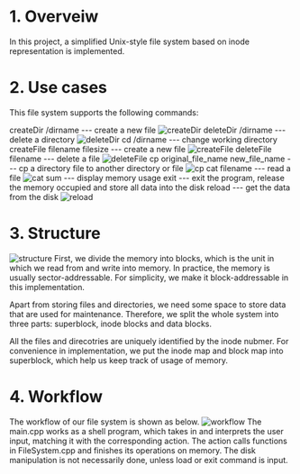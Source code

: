 # 1. Overveiw
In this project, a simplified Unix-style file system based on inode representation is implemented.


# 2. Use cases
This file system supports the following commands:

createDir /dirname  ---  create a new file
![createDir](<https://github.com/zixin-zhou98/Inode-based-Unix-style-File-System/blob/main/pictures/createDir.png>)
deleteDir /dirname   ---  delete a directory
![deleteDir](<https://github.com/zixin-zhou98/Inode-based-Unix-style-File-System/blob/main/pictures/deleteDir.png>)
cd /dirname ---  change working directory
createFile filename filesize  ---  create a new file
![createFile](<https://github.com/zixin-zhou98/Inode-based-Unix-style-File-System/blob/main/pictures/createFile.png>)
deleteFile filename ---  delete a file
![deleteFile](<https://github.com/zixin-zhou98/Inode-based-Unix-style-File-System/blob/main/pictures/deleteFile.png>)
cp original_file_name new_file_name   ---  cp a directory file to another directory or file
![cp](<https://github.com/zixin-zhou98/Inode-based-Unix-style-File-System/blob/main/pictures/cp.png>)
cat filename      ---  read a file
![cat](<https://github.com/zixin-zhou98/Inode-based-Unix-style-File-System/blob/main/pictures/cat.png>)
sum ---  display memory usage
exit --- exit the program, release the memory occupied and store all data into the disk
reload --- get the data from the disk
![reload](<https://github.com/zixin-zhou98/Inode-based-Unix-style-File-System/blob/main/pictures/reload.png>)


# 3. Structure
![structure](<https://github.com/zixin-zhou98/Inode-based-Unix-style-File-System/blob/main/pictures/structure.png>)
First, we divide the memory into blocks, which is the unit in which we read from and write into memory. In practice, the memory is usually sector-addressable. For simplicity, we make it block-addressable in this implementation.

Apart from storing files and directories, we need some space to store data that are used for maintenance. Therefore, we split the whole system into three parts: superblock, inode blocks and data blocks.

All the files and direcotries are uniquely identified by the inode nubmer. For convenience in implementation, we put the inode map and block map into superblock, which help us keep track of usage of memory.

# 4. Workflow
The workflow of our file system is shown as below.
![workflow](<https://github.com/zixin-zhou98/Inode-based-Unix-style-File-System/blob/main/pictures/workflow.png>)
The main.cpp works as a shell program, which takes in and interprets the user input, matching it with the corresponding action. The action calls functions in FileSystem.cpp and finishes its operations on memory. The disk manipulation is not necessarily done, unless load or exit command is input.
